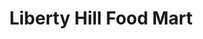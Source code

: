 ---
title: "Liberty Hill Food Mart"
url: /liberty-hill/liberty-hill-food-mart/
shop: convenience
---
